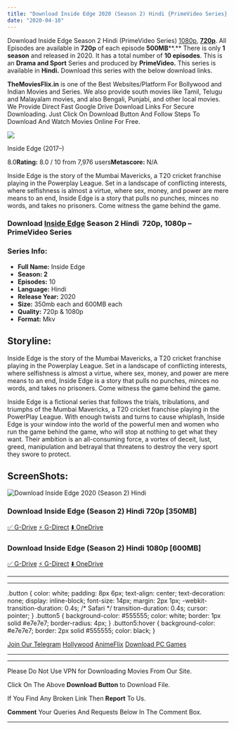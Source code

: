 ```yaml
---
title: "Download Inside Edge 2020 (Season 2) Hindi {PrimeVideo Series} All Episodes WeB-DL || 720p [350MB] || 1080p [600MB]"
date: "2020-04-10"
---
```


Download Inside Edge Season 2 Hindi (PrimeVideo Series) [1080p](https://1moviesflix.com/1080p-movies/), [**720p**](https://1moviesflix.com/720p-movies/). All Episodes are available in **720p** of each episode **500MB****.** There is only **1 season** and released in 2020. It has a total number of **10 episodes**. This is an **Drama and Sport** Series and produced by **PrimeVideo.** This series is available in **Hindi.** Download this series with the below download links.

**TheMoviesFlix.in** is one of the Best Websites/Platform For Bollywood and Indian Movies and Series. We also provide south movies like Tamil, Telugu and Malayalam movies, and also Bengali, Punjabi, and other local movies. We Provide Direct Fast Google Drive Download Links For Secure Downloading. Just Click On Download Button And Follow Steps To Download And Watch Movies Online For Free.

[![](https://m.media-amazon.com/images/M/MV5BOTZhZTUyYzgtNmQyMS00MDI3LTg4ZjMtMTUxYjU3MDAyMDY0XkEyXkFqcGdeQXVyMTkxNjUyNQ@@._V1_SX300.jpg)](https://www.imdb.com/title/tt6112414/ "Inside Edge")

Inside Edge (2017–)

8.0**Rating:** 8.0 / 10 from 7,976 users**Metascore:** N/A

Inside Edge is the story of the Mumbai Mavericks, a T20 cricket franchise playing in the Powerplay League. Set in a landscape of conflicting interests, where selfishness is almost a virtue, where sex, money, and power are mere means to an end, Inside Edge is a story that pulls no punches, minces no words, and takes no prisoners. Come witness the game behind the game.

### Download [Inside Edge](https://www.imdb.com/title/tt8392006) Season 2 Hindi  720p, 1080p – PrimeVideo Series 

### Series Info:

- **Full Name:** Inside Edge
- **Season: 2**
- **Episodes:** 10
- **Language:** Hindi
- **Release Year:** 2020
- **Size:** 350mb each and 600MB each
- **Quality:** 720p & 1080p
- **Format:** Mkv

## Storyline:

Inside Edge is the story of the Mumbai Mavericks, a T20 cricket franchise playing in the Powerplay League. Set in a landscape of conflicting interests, where selfishness is almost a virtue, where sex, money, and power are mere means to an end, Inside Edge is a story that pulls no punches, minces no words, and takes no prisoners. Come witness the game behind the game.

Inside Edge is a fictional series that follows the trials, tribulations, and triumphs of the Mumbai Mavericks, a T20 cricket franchise playing in the PowerPlay League. With enough twists and turns to cause whiplash, Inside Edge is your window into the world of the powerful men and women who run the game behind the game, who will stop at nothing to get what they want. Their ambition is an all-consuming force, a vortex of deceit, lust, greed, manipulation and betrayal that threatens to destroy the very sport they swore to protect.

## ScreenShots:

![Download Inside Edge 2020 (Season 2) Hindi ](https://i.imgur.com/M7AErvm.jpg)

### Download Inside Edge (Season 2) Hindi 720p \[350MB\]

[✅ G-Drive](https://1moviesflix.com?a270777880=WkRQZmxVVmhoVGg3STlYcUg2Mmg5Z1MydkNXQXZQb0ZiSlk2N3ZrZzA5NFN5TkFCR3V2VjVWZ0ZWcnM3cVpNcFJXaTk1bGMxRmx0dWxPOVh4UUd6TkVGWE9Xc0prbTdNZXRDNnNJN3hSa1E9) [⚡ G-Direct](https://1moviesflix.com?a270777880=WkRQZmxVVmhoVGg3STlYcUg2Mmg5Z1MydkNXQXZQb0ZiSlk2N3ZrZzA5NFN5TkFCR3V2VjVWZ0ZWcnM3cVpNcHUxc05DblN0dUZTcC9ZdzVFbDMzK0xXVTNMNThodTJxM0w1V3ZqN2s3K3M9) [⬇️ OneDrive](https://1moviesflix.com?a270777880=WkRQZmxVVmhoVGg3STlYcUg2Mmg5Z1MydkNXQXZQb0ZiSlk2N3ZrZzA5NFN5TkFCR3V2VjVWZ0ZWcnM3cVpNcDB0SHY0Wm1Xc2N5T0xnQldTNXdtK3VudHkrclhCNmRFb1cwWmxyYm9LNnM9)

### Download Inside Edge (Season 2) Hindi 1080p \[600MB\]

[✅ G-Drive](https://1moviesflix.com?a270777880=WkRQZmxVVmhoVGg3STlYcUg2Mmg5Z1MydkNXQXZQb0ZiSlk2N3ZrZzA5NFN5TkFCR3V2VjVWZ0ZWcnM3cVpNcFBsd2dBQVdLQ3pEVmhNeGNxSWVoWkNoU1hiZzR3bzhiZkpaRlVzR01ZLzA9) [⚡ G-Direct](https://1moviesflix.com?a270777880=WkRQZmxVVmhoVGg3STlYcUg2Mmg5Z1MydkNXQXZQb0ZiSlk2N3ZrZzA5NFN5TkFCR3V2VjVWZ0ZWcnM3cVpNcG5EZmxRbHVNL3FpQTdZdFdId3ZLdVcvU3lnSU9nYVA2dVZhbmZHdjNJYUU9) [⬇️ OneDrive](https://1moviesflix.com?a270777880=WkRQZmxVVmhoVGg3STlYcUg2Mmg5Z1MydkNXQXZQb0ZiSlk2N3ZrZzA5NFN5TkFCR3V2VjVWZ0ZWcnM3cVpNcG4rU0RsOTBjMCtCcEdtTm1VVE5CZkMxS1pySEJsRFRsSGU2Q1ZzT0hGSzA9)

* * *

* * *

.button { color: white; padding: 8px 6px; text-align: center; text-decoration: none; display: inline-block; font-size: 14px; margin: 2px 1px; -webkit-transition-duration: 0.4s; /\* Safari \*/ transition-duration: 0.4s; cursor: pointer; } .button5 { background-color: #555555; color: white; border: 1px solid #e7e7e7; border-radius: 4px; } .button5:hover { background-color: #e7e7e7; border: 2px solid #555555; color: black; }

[Join Our Telegram](http://gdrivepro.xyz/join.php) [Hollywood](https://moviesverse.com/) [AnimeFlix](https://animeflix.in/) [Download PC Games](https://gamesflix.net/)  

* * *

* * *

  

Please Do Not Use VPN for Downloading Movies From Our Site.

Click On The Above **Download Button** to Download File.

If You Find Any Broken Link Then **Report** To Us.

**Comment** Your Queries And Requests Below In The Comment Box.

* * *
